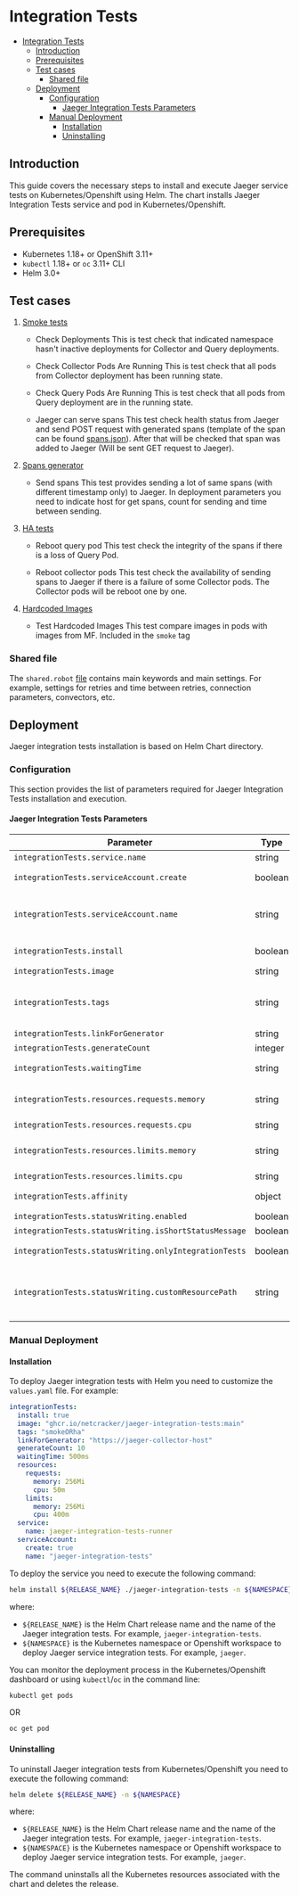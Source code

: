 # Integration Tests

* [Integration Tests](#integration-tests)
  * [Introduction](#introduction)
  * [Prerequisites](#prerequisites)
  * [Test cases](#test-cases)
    * [Shared file](#shared-file)
  * [Deployment](#deployment)
    * [Configuration](#configuration)
      * [Jaeger Integration Tests Parameters](#jaeger-integration-tests-parameters)
    * [Manual Deployment](#manual-deployment)
      * [Installation](#installation)
      * [Uninstalling](#uninstalling)

## Introduction

This guide covers the necessary steps to install and execute Jaeger service tests on Kubernetes/Openshift using Helm.
The chart installs Jaeger Integration Tests service and pod in Kubernetes/Openshift.

## Prerequisites

* Kubernetes 1.18+ or OpenShift 3.11+
* `kubectl` 1.18+ or `oc` 3.11+ CLI
* Helm 3.0+

## Test cases

1. [Smoke tests](robot/tests/smoke/smoke.robot)

   * Check Deployments
   This is test check that indicated namespace hasn't inactive deployments for Collector and Query deployments.

   * Check Collector Pods Are Running
   This is test check that all pods from Collector deployment has been running state.

   * Check Query Pods Are Running
   This is test check that all pods from Query deployment are in the running state.

   * Jaeger can serve spans
   This test check health status from Jaeger and send POST request with generated spans (template of the span can be found
   [spans.json](robot/tests/libs/resources/spans.json)).
   After that will be checked that span was added to Jaeger (Will be sent GET request to Jaeger).

2. [Spans generator](robot/tests/spans_generator/generate.robot)

   * Send spans
   This test provides sending a lot of same spans (with different timestamp only) to Jaeger.
   In deployment parameters you need to indicate host for get spans, count for sending and time between sending.

3. [HA tests](robot/tests/tests_ha/ha.robot)

   * Reboot query pod
   This test check the integrity of the spans if there is a loss of Query Pod.

   * Reboot collector pods
   This test check the availability of sending spans to Jaeger if there is a failure of some Collector pods.
   The Collector pods will be reboot one by one.

4. [Hardcoded Images](robot/tests/image_tests/image_tests.robot)
   * Test Hardcoded Images
   This test compare images in pods with images from MF. Included in the `smoke` tag

### Shared file

The `shared.robot` [file](robot/tests/shared/shared.robot)
contains main keywords and main settings. For example, settings for retries and time between retries,
connection parameters, convectors, etc.

## Deployment

Jaeger integration tests installation is based on Helm Chart directory.

### Configuration

This section provides the list of parameters required for Jaeger Integration Tests installation and execution.

#### Jaeger Integration Tests Parameters

<!-- markdownlint-disable line-length -->
| Parameter                            | Type    | Mandatory | Default value                                                            | Description                                                                                                                                                                                                                                                                                                                                         |
| ------------------------------------ | ------- | --------- | ------------------------------------------------------------------------ | --------------------------------------------------------------------------------------------------------------------------------------------------------------------------------------------------------------------------------------------------------------------------------------------------------------------------------------------------- |
| `integrationTests.service.name`      | string  | no        | jaeger-integration-tests-runner                                          | The name of Jaeger Integration Tests service                                                                                                                                                                                                                                                                                                        |
| `integrationTests.serviceAccount.create` | boolean | no        | true                                                                     | Specifies whether service account for Jaeger Integration Tests is to be deployed or not                                                                                                                                                                                                                                                           |
| `integrationTests.serviceAccount.name` | string  | no        | jaeger-integration-tests                                                 | The name of the service account that is used to deploy Jaeger Integration Tests. If this parameter is empty, the service account, the required role, role binding are created automatically with default names (`jaeger-integration-tests`)                                                                                                                                                                       |
| `integrationTests.install`           | boolean | no        | false                                                                    | Specifies whether Jaeger Integration Tests Service should be installed or not                                                                                                                                                                                                                                                                       |
| `integrationTests.image`             | string  | no        | -                                                                        | The Docker image of Jaeger Integration Tests Service                                                                                                                                                                                                                                                                                               |
| `integrationTests.tags`              | string  | no        | smoke                                                                    | Tags combined together with `AND`, `OR` and `NOT` operators that select test cases to run. You can use the "smoke", "generator" and "ha" tags to run the appropriate tests. Or a combination of both, for example `smokeORha` to run both smoke and ha tests                                                                                                                                                       |
| `integrationTests.linkForGenerator`  | string  | no        | `http://jaeger-collector:9411`                                           | Link to host which can get spans in Zipkin format                                                                                                                                                                                                                                                                                                  |
| `integrationTests.generateCount`     | integer | no        | 10                                                                       | The number of spans which will be sent, 10 by default                                                                                                                                                                                                                                                                                              |
| `integrationTests.waitingTime`       | string  | no        | 500ms                                                                    | The waiting time between sending, by default 500ms. Time format can be found in [official robot documentation](https://robotframework.org/robotframework/latest/libraries/BuiltIn.html#Sleep)                                                                                                                                                       |
| `integrationTests.resources.requests.memory` | string | no        | 256Mi                                                                    | The minimum amount of memory the container should use. The value can be specified with SI suffixes (E, P, T, G, M, K, m) or their power-of-two-equivalents (Ei, Pi, Ti, Gi, Mi, Ki)                                                                                                                                                               |
| `integrationTests.resources.requests.cpu` | string | no        | 50m                                                                      | The minimum number of CPUs the container should use                                                                                                                                                                                                                                                                                                |
| `integrationTests.resources.limits.memory` | string | no        | 256Mi                                                                    | The maximum amount of memory the container can use. The value can be specified with SI suffixes (E, P, T, G, M, K, m) or their power-of-two-equivalents (Ei, Pi, Ti, Gi, Mi, Ki)                                                                                                                                                                 |
| `integrationTests.resources.limits.cpu` | string | no        | 400m                                                                     | The maximum number of CPUs the container can use                                                                                                                                                                                                                                                                                                   |
| `integrationTests.affinity`          | object  | no        | -                                                                        | The affinity scheduling rules. The value should be specified in json format. The parameter can be empty                                                                                                                                                                                                                                                                                                          |
| `integrationTests.statusWriting.enabled` | boolean | no        | false                                                                    | Specifies whether to write status to custom resource                                                                                                                                                                                                                                                                                               |
| `integrationTests.statusWriting.isShortStatusMessage` | boolean | no        | true                                                                     | Specifies the size of integration test status message                                                                                                                                                                                                                                                                                              |
| `integrationTests.statusWriting.onlyIntegrationTests` | boolean | no        | true                                                                     | Specifies to deploy only integration tests without any component (component was installed before)                                                                                                                                                                                                                                                  |
| `integrationTests.statusWriting.customResourcePath` | string | no        | apps/v1/jaeger/deployments/jaeger-integration-tests-runner               | Path to Custom Resource that should be used to write status of integration-tests execution. The value is a field from k8s entity selfLink without `apis` prefix and `namespace` part. The path should be composed according to the following template: `<group>/<apiversion>/<namespace>/<plural>/<customResourceName>`                                                                                           |
<!-- markdownlint-enable line-length -->

### Manual Deployment

#### Installation

To deploy Jaeger integration tests with Helm you need to customize the `values.yaml` file. For example:

```yaml
integrationTests:
  install: true
  image: "ghcr.io/netcracker/jaeger-integration-tests:main"
  tags: "smokeORha"
  linkForGenerator: "https://jaeger-collector-host"
  generateCount: 10
  waitingTime: 500ms
  resources:
    requests:
      memory: 256Mi
      cpu: 50m
    limits:
      memory: 256Mi
      cpu: 400m
  service:
    name: jaeger-integration-tests-runner
  serviceAccount:
    create: true
    name: "jaeger-integration-tests"
```

To deploy the service you need to execute the following command:

```bash
helm install ${RELEASE_NAME} ./jaeger-integration-tests -n ${NAMESPACE}
```

where:

* `${RELEASE_NAME}` is the Helm Chart release name and the name of the Jaeger integration tests.
For example, `jaeger-integration-tests`.
* `${NAMESPACE}` is the Kubernetes namespace or Openshift workspace to deploy Jaeger service integration tests.
For example, `jaeger`.

You can monitor the deployment process in the Kubernetes/Openshift dashboard or using `kubectl`/`oc` in the command line:

```bash
kubectl get pods
```

OR

```bash
oc get pod
```

#### Uninstalling

To uninstall Jaeger integration tests from Kubernetes/Openshift you need to execute the following command:

```bash
helm delete ${RELEASE_NAME} -n ${NAMESPACE}
```

where:

* `${RELEASE_NAME}` is the Helm Chart release name and the name of the Jaeger integration tests.
For example, `jaeger-integration-tests`.
* `${NAMESPACE}` is the Kubernetes namespace or Openshift workspace to deploy Jaeger service integration tests.
For example, `jaeger`.

The command uninstalls all the Kubernetes resources associated with the chart and deletes the release.
